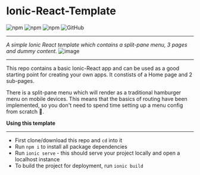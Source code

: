 # Ionic-React-Template
![npm](https://img.shields.io/npm/v/npm) ![npm](https://img.shields.io/npm/v/@ionic/react?label=%40ionic%2Freact) ![npm](https://img.shields.io/npm/v/react?label=react) ![GitHub](https://img.shields.io/github/license/JamesBrightman/Ionic-React-Template)
***
*A simple Ionic React template which contains a split-pane menu, 3 pages and dummy content.*
![image](https://i.imgur.com/81gR0jf.jpg)
***

This repo contains a basic Ionic-React app and can be used as a good starting point for creating your own apps. 
It constists of a Home page and 2 sub-pages. 

There is a split-pane menu which will render as a traditional hamburger menu on mobile devices. This means that the basics of routing have been implemented, so you don't need to spend time setting up a menu config from scratch 🎉.

**Using this template**
***

* First clone/download this repo and `cd` into it
* Run `npm i` to install all package dependencies  
* Run `ionic serve` - this should serve your project locally and open a localhost instance
* To build the project for deployment, run `ionic build`
